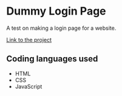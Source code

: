 # Dummy Login Page
A test on making a login page for a website.

[Link to the project](https://thajeepan-rathiharan.github.io/Dummy_Login_Page/)

## Coding languages used
- HTML
- CSS
- JavaScript